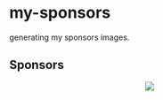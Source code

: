 # my-sponsors

generating my sponsors images.

## Sponsors

<p align="center">
  <a href="https://cdn.jsdelivr.net/gh/huangshuwei/my-sponsors/sponsors.svg">
    <img src='https://cdn.jsdelivr.net/gh/huangshuwei/my-sponsors/sponsors.svg'/>
  </a>
</p>
